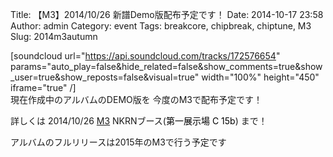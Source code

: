 Title: 【M3】2014/10/26 新譜Demo版配布予定です！
Date: 2014-10-17 23:58
Author: admin
Category: event
Tags: breakcore, chipbreak, chiptune, M3
Slug: 2014m3autumn

[soundcloud url="https://api.soundcloud.com/tracks/172576654"
params="auto\_play=false&hide\_related=false&show\_comments=true&show\_user=true&show\_reposts=false&visual=true"
width="100%" height="450" iframe="true" /]  
現在作成中のアルバムのDEMO版を 今度のM3で配布予定です！

詳しくは 2014/10/26 [M3](http://www.m3net.jp/ "m3") NKRNブース(<span
style="color: #000000;">第一展示場 C 15b</span>) まで！

アルバムのフルリリースは2015年のM3で行う予定です
